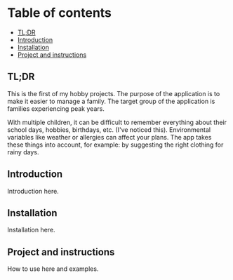 # Table of contents
- [TL;DR](#tldr)
- [Introduction](#introduction)
- [Installation](#installation)
- [Project and instructions](#project)

## <a id="tldr"></a>TL;DR
This is the first of my hobby projects. The purpose of the application is to make it easier to manage a family. The target group of the application is families experiencing peak years.

With multiple children, it can be difficult to remember everything about their school days, hobbies, birthdays, etc. (I've noticed this). Environmental variables like weather or allergies can affect your plans. The app takes these things into account, for example: by suggesting the right clothing for rainy days.

## <a id="introduction"></a>Introduction
Introduction here.

## <a id="installation"></a>Installation
Installation here.

## <a id="project"></a>Project and instructions
How to use here and examples.
